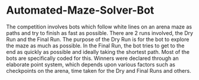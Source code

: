 # Automated-Maze-Solver-Bot
The competition involves bots which follow white lines on an arena maze as paths and try to finish as fast as possible. There are 2 runs involved, the Dry Run and the Final Run. The purpose of the Dry Run is for the bot to explore the maze as much as possible. In the Final Run, the bot tries to get to the end as quickly as possible and ideally taking the shortest path. Most of the bots are specifically coded for this. Winners were declared through an elaborate point system, which depends upon various factors such as checkpoints on the arena, time taken for the Dry and Final Runs and others.
